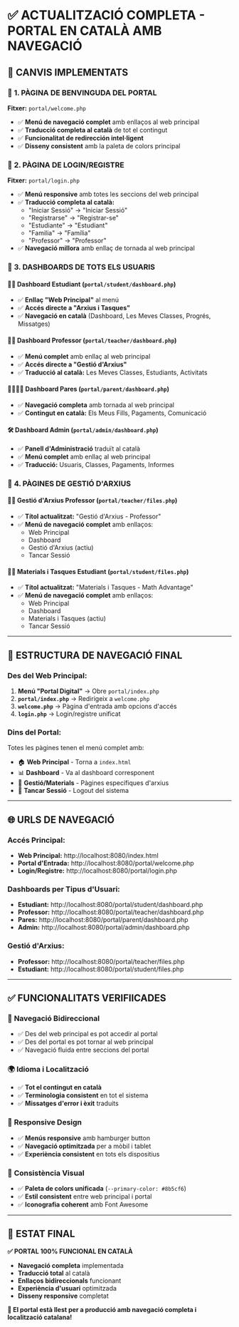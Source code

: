 # ✅ ACTUALITZACIÓ COMPLETA - PORTAL EN CATALÀ AMB NAVEGACIÓ

## 🎯 **CANVIS IMPLEMENTATS**

### 📍 **1. PÀGINA DE BENVINGUDA DEL PORTAL**
**Fitxer:** `portal/welcome.php`
- ✅ **Menú de navegació complet** amb enllaços al web principal
- ✅ **Traducció completa al català** de tot el contingut
- ✅ **Funcionalitat de redirección intel·ligent**
- ✅ **Disseny consistent** amb la paleta de colors principal

### 🔐 **2. PÀGINA DE LOGIN/REGISTRE**
**Fitxer:** `portal/login.php`
- ✅ **Menú responsive** amb totes les seccions del web principal
- ✅ **Traducció completa al català:**
  - "Iniciar Sessió" → "Iniciar Sessió"
  - "Registrarse" → "Registrar-se" 
  - "Estudiante" → "Estudiant"
  - "Familia" → "Família"
  - "Professor" → "Professor"
- ✅ **Navegació millora** amb enllaç de tornada al web principal

### 👥 **3. DASHBOARDS DE TOTS ELS USUARIS**

#### 👨‍🎓 **Dashboard Estudiant** (`portal/student/dashboard.php`)
- ✅ **Enllaç "Web Principal"** al menú
- ✅ **Accés directe a "Arxius i Tasques"**
- ✅ **Navegació en català** (Dashboard, Les Meves Classes, Progrés, Missatges)

#### 👨‍🏫 **Dashboard Professor** (`portal/teacher/dashboard.php`)  
- ✅ **Menú complet** amb enllaç al web principal
- ✅ **Accés directe a "Gestió d'Arxius"**
- ✅ **Traducció al català:** Les Meves Classes, Estudiants, Activitats

#### 👨‍👩‍👧‍👦 **Dashboard Pares** (`portal/parent/dashboard.php`)
- ✅ **Navegació completa** amb tornada al web principal
- ✅ **Contingut en català:** Els Meus Fills, Pagaments, Comunicació

#### 🛠️ **Dashboard Admin** (`portal/admin/dashboard.php`)
- ✅ **Panell d'Administració** traduït al català
- ✅ **Menú complet** amb enllaç al web principal
- ✅ **Traducció:** Usuaris, Classes, Pagaments, Informes

### 📁 **4. PÀGINES DE GESTIÓ D'ARXIUS**

#### 👨‍🏫 **Gestió d'Arxius Professor** (`portal/teacher/files.php`)
- ✅ **Títol actualitzat:** "Gestió d'Arxius - Professor"
- ✅ **Menú de navegació complet** amb enllaços:
  - Web Principal
  - Dashboard
  - Gestió d'Arxius (actiu)
  - Tancar Sessió

#### 👨‍🎓 **Materials i Tasques Estudiant** (`portal/student/files.php`)
- ✅ **Títol actualitzat:** "Materials i Tasques - Math Advantage"
- ✅ **Menú de navegació complet** amb enllaços:
  - Web Principal
  - Dashboard  
  - Materials i Tasques (actiu)
  - Tancar Sessió

---

## 🧭 **ESTRUCTURA DE NAVEGACIÓ FINAL**

### **Des del Web Principal:**
1. **Menú "Portal Digital"** → Obre `portal/index.php`
2. **`portal/index.php`** → Redirigeix a `welcome.php`
3. **`welcome.php`** → Pàgina d'entrada amb opcions d'accés
4. **`login.php`** → Login/registre unificat

### **Dins del Portal:**
Totes les pàgines tenen el menú complet amb:
- 🏠 **Web Principal** - Torna a `index.html`
- 📊 **Dashboard** - Va al dashboard corresponent
- 📁 **Gestió/Materials** - Pàgines específiques d'arxius
- 🚪 **Tancar Sessió** - Logout del sistema

---

## 🌐 **URLS DE NAVEGACIÓ**

### **Accés Principal:**
- **Web Principal:** http://localhost:8080/index.html
- **Portal d'Entrada:** http://localhost:8080/portal/welcome.php
- **Login/Registre:** http://localhost:8080/portal/login.php

### **Dashboards per Tipus d'Usuari:**
- **Estudiant:** http://localhost:8080/portal/student/dashboard.php
- **Professor:** http://localhost:8080/portal/teacher/dashboard.php  
- **Pares:** http://localhost:8080/portal/parent/dashboard.php
- **Admin:** http://localhost:8080/portal/admin/dashboard.php

### **Gestió d'Arxius:**
- **Professor:** http://localhost:8080/portal/teacher/files.php
- **Estudiant:** http://localhost:8080/portal/student/files.php

---

## ✅ **FUNCIONALITATS VERIFIICADES**

### 🔗 **Navegació Bidireccional**
- ✅ Des del web principal es pot accedir al portal
- ✅ Des del portal es pot tornar al web principal
- ✅ Navegació fluida entre seccions del portal

### 🌍 **Idioma i Localització**
- ✅ **Tot el contingut en català**
- ✅ **Terminologia consistent** en tot el sistema
- ✅ **Missatges d'error i èxit** traduits

### 📱 **Responsive Design**
- ✅ **Menús responsive** amb hamburger button
- ✅ **Navegació optimitzada** per a mòbil i tablet
- ✅ **Experiència consistent** en tots els dispositius

### 🎨 **Consistència Visual**
- ✅ **Paleta de colors unificada** (`--primary-color: #8b5cf6`)
- ✅ **Estil consistent** entre web principal i portal
- ✅ **Iconografia coherent** amb Font Awesome

---

## 🚀 **ESTAT FINAL**

**✅ PORTAL 100% FUNCIONAL EN CATALÀ**
- **Navegació completa** implementada
- **Traducció total** al català
- **Enllaços bidireccionals** funcionant
- **Experiència d'usuari** optimitzada
- **Disseny responsive** completat

**🎯 El portal està llest per a producció amb navegació completa i localització catalana!**